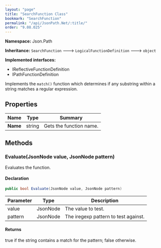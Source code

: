 ```yaml
---
layout: "page"
title: "SearchFunction Class"
bookmark: "SearchFunction"
permalink: "/api/JsonPath.Net/:title/"
order: "9.08.025"
---
```

**Namespace:** Json.Path

**Inheritance:**
`SearchFunction`
 🡒 
`LogicalFunctionDefinition`
 🡒 
`object`

**Implemented interfaces:**

- IReflectiveFunctionDefinition
- IPathFunctionDefinition

Implements the `match()` function which determines if any substring within
a string matches a regular expression.

## Properties

| Name | Type | Summary |
|---|---|---|
| **Name** | string | Gets the function name. |

## Methods

### Evaluate(JsonNode value, JsonNode pattern)

Evaluates the function.

#### Declaration

```c#
public bool Evaluate(JsonNode value, JsonNode pattern)
```

| Parameter | Type | Description |
|---|---|---|
| value | JsonNode | The value to test. |
| pattern | JsonNode | The iregexp pattern to test against. |


#### Returns

true if the string contains a match for the pattern; false otherwise.

